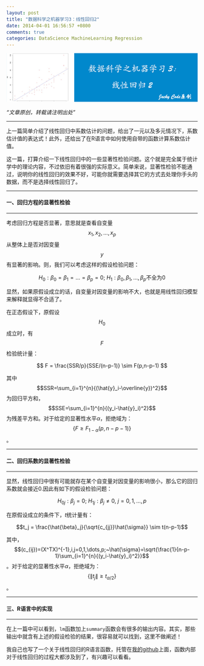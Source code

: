 ```yaml
---
layout: post
title: "数据科学之机器学习3：线性回归2"
date: 2014-04-01 16:56:57 +0800
comments: true
categories: DataScience MachineLearning Regression
---
```


![artical 17](/images/artical/artical17.jpg)
<!-- more -->

*“文章原创，转载请注明出处”*

***

上一篇简单介绍了线性回归中系数估计的问题，给出了一元以及多元情况下，系数估计值的表达式！此外，还给出了在R语言中如何使用自带的函数计算系数估计值。

这一篇，打算介绍一下线性回归中的一些显著性检验问题。这个就是完全属于统计学中的理论内容，不过依旧有着很强的实际意义。简单来说，显著性检验不能通过，说明你的线性回归的效果不好，可能你就需要选择其它的方式去处理你手头的数据，而不是选择线性回归了。

***

#### 一、回归方程的显著性检验

***

考虑回归方程是否显著，意思就是查看自变量$$x_1,x_2,\dots,x_p$$从整体上是否对因变量$$y$$有显著的影响。则，我们可以考虑这样的假设检验问题：

$$ H_0:\beta_0=\beta_1=\dots=\beta_p=0;~H_1:\beta_0,\beta_1,\dots,\beta_p\text{不全为0}$$

显然，如果原假设成立的话，自变量对因变量的影响不大，也就是用线性回归模型来解释就显得不合适了。

在正态假设下，原假设$$H_0$$成立时，有$$F$$检验统计量：

$$ F = \frac{SSR/p}{SSE/(n-p-1)} \sim F(p,n-p-1) $$

其中$$SSR=\sum_{i=1}^{n}{(\hat{y}_i-\overline{y})^2}$$为回归平方和，$$SSE=\sum_{i=1}^{n}{(y_i-\hat{y}_i)^2}$$为残差平方和。对于给定的显著性水平$\alpha$，拒绝域为：$$\{F \geqslant F_{1-\alpha}(p,n-p-1)\}$$。

***

#### 二、回归系数的显著性检验

***

显然，线性回归中很有可能就存在某个自变量对因变量的影响很小，那么它的回归系数就会接近0.因此有如下的假设检验问题：

$$H_{0j}:\beta_j = 0; ~ H_{1j}:\beta_j \neq 0, ~ j=0,1,\dots,p$$

在原假设成立的条件下，$t$统计量有：

$$t_j = \frac{\hat{\beta}_j}{\sqrt{c_{jj}}\hat{\sigma}} \sim t(n-p-1)$$

其中，$$(c_{ij})=(X^TX)^{-1},i,j=0,1,\dots,p;~\hat{\sigma}=\sqrt{\frac{1}{n-p-1}\sum_{i=1}^{n}{(y_i-\hat{y}_i)^2}}$$。对于给定的显著性水平$\alpha$，拒绝域为：$$\{\|t_j\| \geqslant t_{\alpha/2}\}$$。

***

#### 三、R语言中的实现

***

在上一篇中可以看到，`lm`函数加上`summary`函数会有很多的输出内容。其实，那些输出中就含有上述的假设检验的结果，很容易就可以找到，这里不做阐述！

我自己也写了一个关于线性回归的R语言函数，托管在[我的github](https://github.com/JackyCode/Data_Science/tree/master/Linear_Regression)上面，函数内部对于线性回归的过程大都涉及到了，有兴趣可以看看。